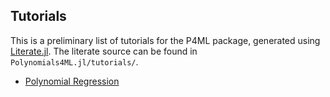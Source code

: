 ## Tutorials 

This is a preliminary list of tutorials for the P4ML package, generated using [Literate.jl](https://github.com/fredrikekre/Literate.jl). The literate source can be found in `Polynomials4ML.jl/tutorials/`.

* [Polynomial Regression](../literate_tutorials/polyregression.md)
